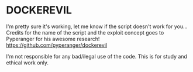 # DOCKEREVIL
I'm pretty sure it's working, let me know if the script doesn't work for you... Credits for the name of the script and the exploit concept goes to Pyperanger for his awesome research! https://github.com/pyperanger/dockerevil

I'm not responsible for any bad/ilegal use of the code. This is for study and ethical work only.
